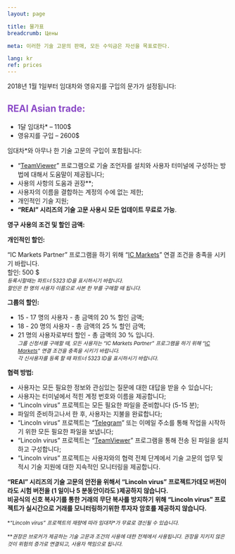 ```yaml
---
layout: page

title: 물가표
breadcrumb: Цены

meta: 이러한 기술 고문의 판매, 모든 수익금은 자선을 목표로한다.

lang: kr
ref: prices
---
```


2018년 1월 1일부터 임대차와 영유지를 구입의 문가가 설정됩니다:

## <span style="color:#8b4ac7">REAl Asian trade:</span>

- 1달 임대차* – 1100$
- 영유지를 구입 – 2600$

임대차*와 아무나 한 기술 고문의 구입이 포함됩니다:

- “<a href="https://www.teamviewer.com/" target="_blank">TeamViewer</a>” 프로그램으로 기술 조언자를 설치와 사용자 터미널에 구성하는 방법에 대해서 도움말이 제공됩니다;  
- 사용의 사항의 도움과 권장**;  
- 사용자의 이름을 결합하는 계정의 수에 없는 제한;  
- 개인적인 기술 지원;  
- **“REAl” 시리즈의 기술 고문 사용시 모든 업데이트 무료로 가능**.  

**영구 사용의 조건 및 할인 금액:**  

**개인적인 할인:**  

“IC Markets Partner” 프로그램을 하기 위해  “<a href="https://lincolnvirus.com/kr/ea/ic_markets" target="_blank">IC Markets</a>” 연결 조건을 충족을 시키기 바랍니다.  
할인: 500 $  
<small>_등록시할때는 파트너 5323 ID을 표시하시기 바랍니다._</small>  
<small>_할인은 한 명의 사용자 이름으로 사본 한 부를 구매할 때 됩니다._</small>  

**그룹의 할인:**  

- 15 - 17 명의 사용자 - 총 금액의 20 % 할인 금액;  
- 18 - 20 명의 사용자 - 총 금액의 25 % 할인 금액;  
- 21 명의 사용자로부터 할인 - 총 금액의 30 % 입니다.  
<small>_그룹 신청서를 구매할 때, 모든 사용자는 “IC Markets Partner” 프로그램을 하기 위해  “<a href="https://lincolnvirus.com/kr/ea/ic_markets" target="_blank">IC Markets</a>” 연결 조건을 충족을 시키기 바랍니다._</small>  
<small>_각 신사용자를 등록 할 때 파트너 5323 ID을 표시하시기 바랍니다._</small>  

**협력 방법:**  

- 사용자는 모든 필요한 정보와 관심있는 질문에 대한 대답을 받을 수 있습니다;  
- 사용자는 터미널에서 적힌 계정 번호와 이름을 제공합니다;  
- “Lincoln virus” 프로젝트는 모든 필요한 파일을 준비합니다 (5-15 분);  
- 파일의 준비하고나서 한 후, 사용자는 지불을 완료합니다;  
- “Lincoln virus” 프로젝트는 “<a href="https://t.me/chutkoy" target="_blank">Telegram</a>” 또는 이메일 주소를 통해 작업을 시작하기 위한 모든 필요한 파일을 보냅니다;  
- “Lincoln virus” 프로젝트는 “<a href="https://www.teamviewer.com/" target="_blank">TeamViewer</a>” 프로그램을 통해 전송 된 파일을 설치하고 구성합니다;  
- “Lincoln virus” 프로젝트는 사용자와의 협력 전체 단계에서 기술 고문의 업무 및 적시 기술 지원에 대한 지속적인 모니터링을 제공합니다.  

**“REAl” 시리즈의 기술 고문의 안전을 위해서 “Lincoln virus” 프로젝트가데모 버전이라도 시험 버전을 (1 일이나  5 분동안이라도 )제공하지 않습니다.**  
**비공식의 신호 복사기를 통한 거래의 무단 복사를 방지하기 위해 “Lincoln virus” 프로젝트가 실시간으로 거래를 모니터링하기위한 투자자 암호를 제공하지 않습니다.**  

<small>\*_“Lincoln virus” 프로젝트의 재량에 따라 임대차*가 무료로 갱신될 수 있습니다._</small>

<small>\*\*_권장은 브로커가 제공하는 기술 고문과 조건의 사용에 대한 전체에서 사용됩니다. 권장을 지키지 않은 것이 위험의 증가로 연결되고, 사용자 책임으로 됩니다._</small>
